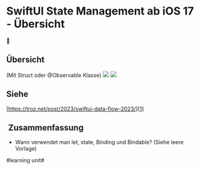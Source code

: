 # SwiftUI State Management ab iOS 17 - Übersicht
👀

## Übersicht

(Mit Struct oder @Observable Klasse)
![][image-1]
![][image-2]



## Siehe

[https://troz.net/post/2023/swiftui-data-flow-2023/][1]

##  Zusammenfassung
- Wann verwendet man let, state, Binding und Bindable? (Siehe leere Vorlage)



				 





[1]:	https://troz.net/post/2023/swiftui-data-flow-2023/

[image-1]:	assets/dataflow-overview-leer.drawio.png
[image-2]:	assets/dataflow-overview.drawio.png

#learning unit#